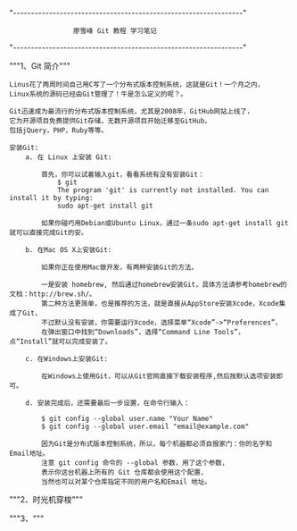 "----------------------------------------------------------------"
    
                    廖雪峰 Git 教程 学习笔记
    
"----------------------------------------------------------------"

"""1、Git 简介"""
    
    Linus花了两周时间自己用C写了一个分布式版本控制系统，这就是Git！一个月之内，
    Linux系统的源码已经由Git管理了！牛是怎么定义的呢？。

    Git迅速成为最流行的分布式版本控制系统，尤其是2008年，GitHub网站上线了，
    它为开源项目免费提供Git存储，无数开源项目开始迁移至GitHub，
    包括jQuery，PHP，Ruby等等。

    安装Git:
        a. 在 Linux 上安装 Git:
            
            首先，你可以试着输入git，看看系统有没有安装Git：
                $ git
                The program 'git' is currently not installed. You can install it by typing:
                sudo apt-get install git
            
            如果你碰巧用Debian或Ubuntu Linux，通过一条sudo apt-get install git就可以直接完成Git的安。
            
        b. 在Mac OS X上安装Git:
        
            如果你正在使用Mac做开发，有两种安装Git的方法。
            
            一是安装 homebrew, 然后通过homebrew安装Git，具体方法请参考homebrew的文档：http://brew.sh/。
            第二种方法更简单，也是推荐的方法，就是直接从AppStore安装Xcode，Xcode集成了Git，
            不过默认没有安装，你需要运行Xcode，选择菜单“Xcode”->“Preferences”，
            在弹出窗口中找到“Downloads”，选择“Command Line Tools”，点“Install”就可以完成安装了。       
        
        c. 在Windows上安装Git:    
            
            在Windows上使用Git，可以从Git官网直接下载安装程序,然后按默认选项安装即可。
        
        d. 安装完成后，还需要最后一步设置，在命令行输入：
        
            $ git config --global user.name "Your Name"
            $ git config --global user.email "email@example.com"
            
            因为Git是分布式版本控制系统，所以，每个机器都必须自报家门：你的名字和Email地址。
            注意 git config 命令的 --global 参数，用了这个参数，
            表示你这台机器上所有的 Git 仓库都会使用这个配置，
            当然也可以对某个仓库指定不同的用户名和Email 地址。
            
                   
    
    
    
    
    
    
"""2、时光机穿梭"""

"""3、"""